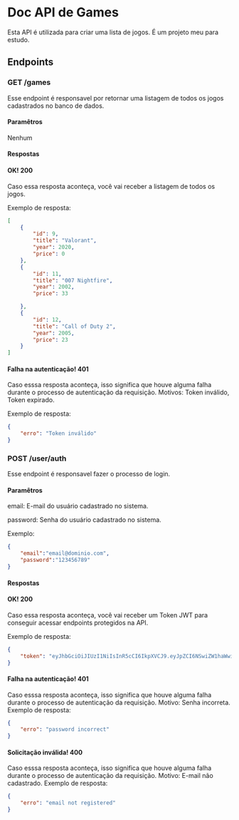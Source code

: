 # Doc API de Games
Esta API é utilizada para criar uma lista de jogos. É um projeto meu para estudo.
## Endpoints
### GET /games
Esse endpoint é responsavel por retornar uma listagem de todos os jogos cadastrados no banco de dados.
#### Paramêtros
Nenhum
#### Respostas
#### OK! 200
Caso essa resposta aconteça, você vai receber a listagem de todos os jogos.

Exemplo de resposta:
~~~json
[
    {
        "id": 9,
        "title": "Valorant",
        "year": 2020,
        "price": 0
    },
    {
        "id": 11,
        "title": "007 Nightfire",
        "year": 2002,
        "price": 33

    },
    {
        "id": 12,
        "title": "Call of Duty 2",
        "year": 2005,
        "price": 23
    }
]
~~~
#### Falha na autenticação! 401
Caso esssa resposta aconteça, isso significa que houve alguma falha durante o processo de autenticação da requisição. Motivos: Token inválido, Token expirado.

Exemplo de resposta:

~~~json
{
    "erro": "Token inválido"
}
~~~


### POST /user/auth
Esse endpoint é responsavel fazer o processo de login.
#### Paramêtros

email: E-mail do usuário cadastrado no sistema.

password: Senha do usuário cadastrado no sistema.



Exemplo:
~~~json
{
    "email":"email@dominio.com",
    "password":"123456789"
}
~~~
#### Respostas
#### OK! 200
Caso essa resposta aconteça, você vai receber um Token JWT para conseguir acessar endpoints protegidos na API.

Exemplo de resposta:

~~~json
{
    "token": "eyJhbGciOiJIUzI1NiIsInR5cCI6IkpXVCJ9.eyJpZCI6NSwiZW1haWwiOiJnbGF5YnNvbm1lbG85OThAZ21haWwuY29tIiwiaWF0IjoxNjc1NTE1NjY4LCJleHAiOjE2NzU2ODg0Njh9.wQe-8JG8G7bFi9_8UrBp2FcUavX96-Bl174CXIwvcUs"
}
~~~

#### Falha na autenticação! 401
Caso esssa resposta aconteça, isso significa que houve alguma falha durante o processo de autenticação da requisição. Motivo: Senha incorreta.
Exemplo de resposta:
~~~json
{
    "erro": "password incorrect"
}
~~~

#### Solicitação inválida! 400
Caso esssa resposta aconteça, isso significa que houve alguma falha durante o processo de autenticação da requisição. Motivo: E-mail não cadastrado.
Exemplo de resposta:
~~~json
{
    "erro": "email not registered"
}
~~~

